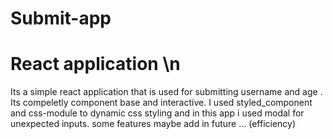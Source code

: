 # Submit-app
# React application \n
Its a simple react application that is used for submitting username and age .
Its compeletly component base and interactive.
I used styled_component and css-module to dynamic css styling and in this app i used modal for unexpected inputs.
some features maybe add in future ... (efficiency)
